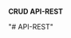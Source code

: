 **CRUD API-REST**

<picture>
  <source media="(prefers-color-scheme: dark)" srcset="https://www.pngfind.com/pngs/m/53-535670_spring-framework-logo-spring-boot-hd-png-download.png">
  <source media="(prefers-color-scheme: light)" srcset="https://www.pngfind.com/pngs/m/53-535670_spring-framework-logo-spring-boot-hd-png-download.png" src="https://upload.wikimedia.org/wikipedia/commons/thumb/4/44/Spring_Framework_Logo_2018.svg/1200px-Spring_Framework_Logo_2018.svg.png">
</picture>


"# API-REST" 
